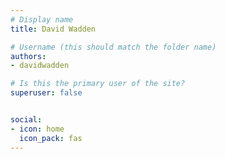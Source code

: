```yaml
---
# Display name
title: David Wadden

# Username (this should match the folder name)
authors:
- davidwadden

# Is this the primary user of the site?
superuser: false


social:
- icon: home
  icon_pack: fas
---
```

